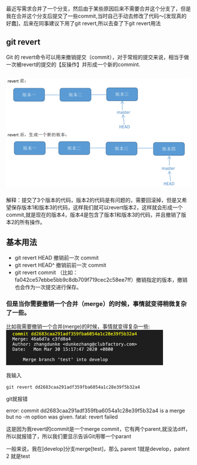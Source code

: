 最近写需求合并了一个分支，然后由于某些原因后来不需要合并这个分支了，但是我在合并这个分支后提交了一些commit,当时自己手动去修改了代码～[发现真的好蠢]，后来在同事建议下用了git revert,所以去查了下git revert用法

## git revert

Git 的 revert命令可以用来撤销提交（commit），对于常规的提交来说，相当于做一次被revert的提交的【反操作】并形成一个新的commint.

## ![revert](./revert.jpeg)

解释：提交了3个版本的代码，版本2的代码是有问题的，需要回滚掉，但是又希望保存版本1和版本3的代码，这样我们就可以revert版本2，这样就会形成一个commit,就是现在的版本4，版本4是包含了版本1和版本3的代码，并且撤销了版本2的所有操作。

## 基本用法

 * git revert HEAD         撤销前一次 commit
 * git revert HEAD^        撤销前前一次 commit
 * git revert commit （比如：fa042ce57ebbe5bb9c8db709f719cec2c58ee7ff）撤销指定的版本，撤销也会作为一次提交进行保存。

### 但是当你需要撤销一个合并（merge）的时候，事情就变得稍微复杂了一些。

比如我需要撤销一个合并(merge)的时候，事情就变得复杂一些:
![image-20200330155340219](./image-20200330155340219.png)



我输入

```
git revert dd2683caa291adf359fba6054a1c28e39f5b32a4
```

git就报错

error: commit dd2683caa291adf359fba6054a1c28e39f5b32a4 is a merge but no -m option was given.
fatal: revert failed

这是因为我revert的commit是一个merge commit，它有两个parent,就没法diff，所以就报错了，所以我们要显示告诉Git用哪一个parant

一般来说，我在[develop]分支merge[test]，那么 parent 1就是develop，patent 2 就是test

